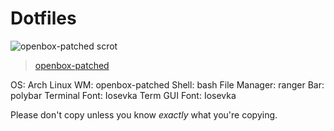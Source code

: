 # Dotfiles

![openbox-patched scrot](https://user-images.githubusercontent.com/40271651/42960069-11335e0c-8b8b-11e8-96ca-be82774ff0a3.png)
> [openbox-patched]

OS: Arch Linux
WM: openbox-patched
Shell: bash
File Manager: ranger
Bar: polybar
Terminal Font: Iosevka Term
GUI Font: Iosevka

Please don't copy unless you know _exactly_ what you're copying.

[openbox-patched]: https://github.com/dylanaraps/openbox-patched
